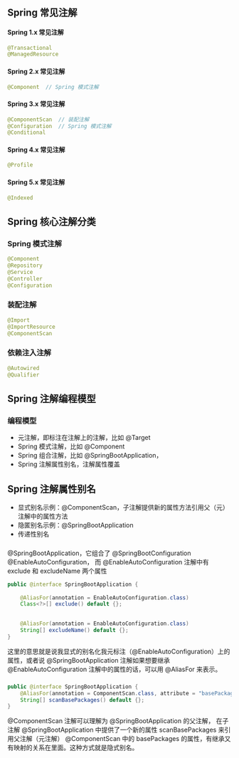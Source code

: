 
## Spring 常见注解
#### Spring 1.x 常见注解

```java
@Transactional
@ManagedResource
```

#### Spring 2.x 常见注解
```java
@Component  // Spring 模式注解
```

#### Spring 3.x 常见注解
```java
@ComponentScan  // 装配注解
@Configuration  // Spring 模式注解
@Conditional
```

#### Spring 4.x 常见注解
```java
@Profile
```

#### Spring 5.x 常见注解
```java
@Indexed
```

## Spring 核心注解分类

### Spring 模式注解
```java
@Component
@Repository
@Service
@Controller
@Configuration
```

### 装配注解
```java
@Import
@ImportResource
@ComponentScan
```
### 依赖注入注解
```java
@Autowired
@Qualifier
```

## Spring 注解编程模型

### 编程模型

* 元注解，即标注在注解上的注解，比如 @Target
* Spring 模式注解，比如 @Component
* Spring 组合注解，比如 @SpringBootApplication，
* Spring 注解属性别名，注解属性覆盖


## Spring 注解属性别名

* 显式别名示例：@ComponentScan，子注解提供新的属性方法引用父（元）注解中的属性方法
* 隐匿别名示例：@SpringBootApplication
* 传递性别名

###
@SpringBootApplication，它组合了 @SpringBootConfiguration @EnableAutoConfiguration，
而 @EnableAutoConfiguration 注解中有 exclude 和 excludeName 两个属性
```java
public @interface SpringBootApplication {
	
	@AliasFor(annotation = EnableAutoConfiguration.class)
	Class<?>[] exclude() default {};

	
	@AliasFor(annotation = EnableAutoConfiguration.class)
	String[] excludeName() default {};
}
```

这里的意思就是说我显式的别名化我元标注（@EnableAutoConfiguration）上的属性，或者说 @SpringBootApplication 
注解如果想要继承 @EnableAutoConfiguration 注解中的属性的话，可以用 @AliasFor 来表示。


### 
```java
public @interface SpringBootApplication {
    @AliasFor(annotation = ComponentScan.class, attribute = "basePackages")
    String[] scanBasePackages() default {};
}
```

@ComponentScan 注解可以理解为 @SpringBootApplication 的父注解，
在子注解  @SpringBootApplication 中提供了一个新的属性 scanBasePackages 来引用父注解（元注解） @ComponentScan
中的 basePackages 的属性，有继承又有映射的关系在里面。这种方式就是隐式别名。






